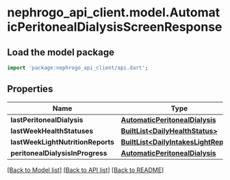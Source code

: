 # nephrogo_api_client.model.AutomaticPeritonealDialysisScreenResponse

## Load the model package
```dart
import 'package:nephrogo_api_client/api.dart';
```

## Properties
Name | Type | Description | Notes
------------ | ------------- | ------------- | -------------
**lastPeritonealDialysis** | [**AutomaticPeritonealDialysis**](AutomaticPeritonealDialysis.md) |  | 
**lastWeekHealthStatuses** | [**BuiltList&lt;DailyHealthStatus&gt;**](DailyHealthStatus.md) |  | 
**lastWeekLightNutritionReports** | [**BuiltList&lt;DailyIntakesLightReport&gt;**](DailyIntakesLightReport.md) |  | 
**peritonealDialysisInProgress** | [**AutomaticPeritonealDialysis**](AutomaticPeritonealDialysis.md) |  | 

[[Back to Model list]](../README.md#documentation-for-models) [[Back to API list]](../README.md#documentation-for-api-endpoints) [[Back to README]](../README.md)


